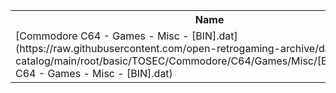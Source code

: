 <table>
<tr><th>Name</th><th>Size</th></tr>
<tr><td>
[Commodore C64 - Games - Misc - [BIN].dat](https://raw.githubusercontent.com/open-retrogaming-archive/dat-catalog/main/root/basic/TOSEC/Commodore/C64/Games/Misc/[BIN]/Commodore C64 - Games - Misc - [BIN].dat)
</td><td>5310</td></tr>
</table>
